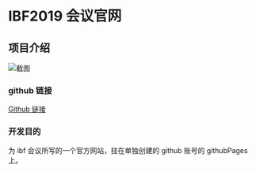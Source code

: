 # IBF2019 会议官网

## 项目介绍

![截图](/img/repo/ibf2019.png)

### github 链接

[Github 链接](https://github.com/Encaik/IBF2019)

### 开发目的

为 ibf 会议所写的一个官方网站，挂在单独创建的 github 账号的 githubPages 上。
